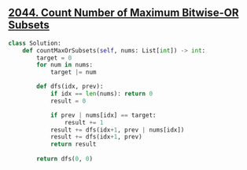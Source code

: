 ## [2044. Count Number of Maximum Bitwise-OR Subsets](https://leetcode.com/problems/count-number-of-maximum-bitwise-or-subsets/)

```python
class Solution:
    def countMaxOrSubsets(self, nums: List[int]) -> int:
        target = 0
        for num in nums:
            target |= num

        def dfs(idx, prev):
            if idx == len(nums): return 0
            result = 0

            if prev | nums[idx] == target:
                result += 1
            result += dfs(idx+1, prev | nums[idx])
            result += dfs(idx+1, prev)
            return result
        
        return dfs(0, 0)
        
```

